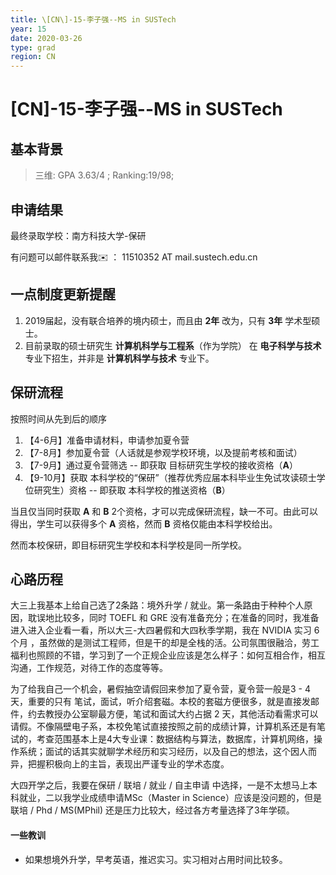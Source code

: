 ```yaml
---
title: \[CN\]-15-李子强--MS in SUSTech
year: 15
date: 2020-03-26
type: grad
region: CN
---
```


# \[CN\]-15-李子强--MS in SUSTech

## 基本背景

> 三维: GPA 3.63/4 ; Ranking:19/98;

## 申请结果

最终录取学校：南方科技大学-保研

有问题可以邮件联系我✉️ ： 11510352 AT mail.sustech.edu.cn

## 一点制度更新提醒

1. 2019届起，没有联合培养的境内硕士，而且由 **2年** 改为，只有 **3年** 学术型硕士。
2. 目前录取的硕士研究生 **计算机科学与工程系**（作为学院） 在 **电子科学与技术** 专业下招生，并非是 **计算机科学与技术** 专业下。


## 保研流程

按照时间从先到后的顺序

1. 【4-6月】准备申请材料，申请参加夏令营
2. 【7-8月】参加夏令营（人话就是参观学校环境，以及提前考核和面试）
3. 【7-9月】通过夏令营筛选 -- 即获取 目标研究生学校的接收资格（**A**）
4. 【9-10月】获取 本科学校的“保研”（推荐优秀应届本科毕业生免试攻读硕士学位研究生）资格 -- 即获取 本科学校的推送资格（**B**）

当且仅当同时获取 **A** 和 **B** 2个资格，才可以完成保研流程，缺一不可。由此可以得出，学生可以获得多个 **A** 资格，然而 **B** 资格仅能由本科学校给出。

然而本校保研，即目标研究生学校和本科学校是同一所学校。

## 心路历程

大三上我基本上给自己选了2条路：境外升学 / 就业。第一条路由于种种个人原因，耽误地比较多，同时 TOEFL 和 GRE 没有准备充分；在准备的同时，我准备进入进入企业看一看，所以大三-大四暑假和大四秋季学期，我在 NVIDIA 实习 6个月 ，虽然做的是测试工程师，但是干的却是全栈的活。公司氛围很融洽，劳工福利也照顾的不错，学习到了一个正规企业应该是怎么样子：如何互相合作，相互沟通，工作规范，对待工作的态度等等。

为了给我自己一个机会，暑假抽空请假回来参加了夏令营，夏令营一般是3 - 4 天，重要的只有 笔试，面试，听介绍套磁。本校的套磁方便很多，就是直接发邮件，约去教授办公室聊最方便，笔试和面试大约占据 2 天，其他活动看需求可以请假。不像隔壁电子系，本校免笔试直接按照之前的成绩计算，计算机系还是有笔试的，考查范围基本上是4大专业课：数据结构与算法，数据库，计算机网络，操作系统；面试的话其实就聊学术经历和实习经历，以及自己的想法，这个因人而异，把握积极向上的主旨，表现出严谨专业的学术态度。

大四开学之后，我要在保研 / 联培 / 就业 / 自主申请 中选择，一是不太想马上本科就业，二以我学业成绩申请MSc（Master in Science）应该是没问题的，但是联培 / Phd / MS(MPhil) 还是压力比较大，经过各方考量选择了3年学硕。

#### 一些教训
* 如果想境外升学，早考英语，推迟实习。实习相对占用时间比较多。
